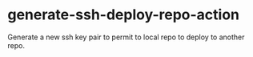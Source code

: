 # generate-ssh-deploy-repo-action
Generate a new ssh key pair to permit to local repo to deploy to another repo.
